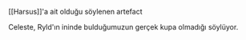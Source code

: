 [[Harsus]]'a ait olduğu söylenen artefact  
  
Celeste, Ryld'ın ininde bulduğumuzun gerçek kupa olmadığı söylüyor.